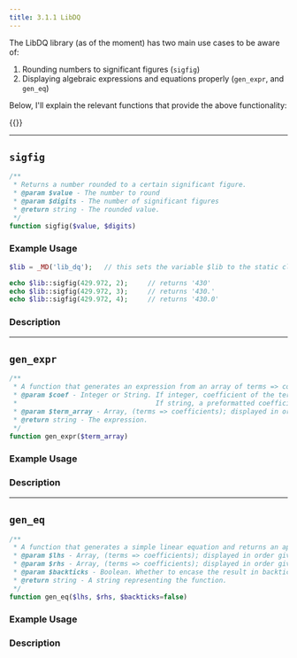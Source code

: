 ```yaml
---
title: 3.1.1 LibDQ
---
```


The LibDQ library (as of the moment) has two main use cases to be aware of: 

1. Rounding numbers to significant figures (`sigfig`)
2. Displaying algebraic expressions and equations properly (`gen_expr`, and `gen_eq`)

Below, I'll explain the relevant functions that provide the above functionality: 

{{<toc>}}

---

## `sigfig`

```php
/**
 * Returns a number rounded to a certain significant figure.
 * @param $value - The number to round
 * @param $digits - The number of significant figures
 * @return string - The rounded value.
 */
function sigfig($value, $digits)
```

### Example Usage

```php
$lib = _MD('lib_dq');   // this sets the variable $lib to the static class holding all LibDQ functions

echo $lib::sigfig(429.972, 2);     // returns '430'
echo $lib::sigfig(429.972, 3);     // returns '430.'
echo $lib::sigfig(429.972, 4);     // returns '430.0'
```

### Description 

---

## `gen_expr`

```php
/**
 * A function that generates an expression from an array of terms => coefficients and returns a string.
 * @param $coef - Integer or String. If integer, coefficient of the term;
 *                                   If string, a preformatted coefficient (e.g. fractions).
 * @param $term_array - Array, (terms => coefficients); displayed in order given.
 * @return string - The expression.
 */
function gen_expr($term_array)
```

### Example Usage


### Description


---

## `gen_eq`

```php
/**
 * A function that generates a simple linear equation and returns an appropriate string.
 * @param $lhs - Array, (terms => coefficients); displayed in order given, left of =.
 * @param $rhs - Array, (terms => coefficients); displayed in order given, right of =.
 * @param $backticks - Boolean. Whether to encase the result in backticks. False by default.
 * @return string - A string representing the function.
 */
function gen_eq($lhs, $rhs, $backticks=false)
```

### Example Usage


### Description

